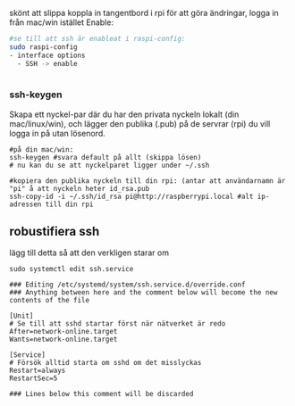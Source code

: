 skönt att slippa koppla in tangentbord i rpi för att göra ändringar, logga in från mac/win istället
Enable: 
```bash
#se till att ssh är enableat i raspi-config:
sudo raspi-config
- interface options
  - SSH -> enable
    
```
### ssh-keygen
Skapa ett nyckel-par där du har den privata nyckeln lokalt (din mac/linux/win), och lägger den publika (.pub) på de servrar (rpi) du vill logga in på utan lösenord.
```shell
#på din mac/win:
ssh-keygen #svara default på allt (skippa lösen)
# nu kan du se att nyckelparet ligger under ~/.ssh

#kopiera den publika nyckeln till din rpi: (antar att användarnamn är "pi" å att nyckeln heter id_rsa.pub
ssh-copy-id -i ~/.ssh/id_rsa pi@http://raspberrypi.local #alt ip-adressen till din rpi
```

## robustifiera ssh
lägg till detta så att den verkligen starar om
```
sudo systemctl edit ssh.service

### Editing /etc/systemd/system/ssh.service.d/override.conf
### Anything between here and the comment below will become the new contents of the file

[Unit]
# Se till att sshd startar först när nätverket är redo
After=network-online.target
Wants=network-online.target

[Service]
# Försök alltid starta om sshd om det misslyckas
Restart=always
RestartSec=5

### Lines below this comment will be discarded